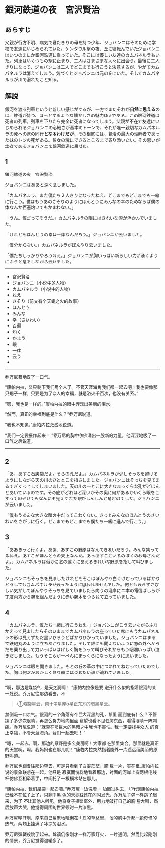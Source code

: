 # 銀河鉄道の夜　宮沢賢治

## あらすじ

父親が行方不明、病気で寝たきりの母を持つ少年、ジョバンニはそのために学校で友達にいじめられていた。ケンタウル祭の夜、丘に寝転んでいたジョバンニはいつのまにか銀河鉄道に乗っていた。そこには優しい友達のカムパネルラもいた。列車はいくつもの駅に止まり、二人はさまざまな人々に出会う。最後に二人きりになって、ジョバンニは二人でどこまでも行こうと決意するが、やがてカムパネルラは消えてしまう。気づくとジョバンニは元の丘にいた。そしてカムパネルラが川で溺れたこと知る。

## 解説

銀河を渡る列車というと新しい感じがするが、一方でまたそれが**自然に思える**のは、鉄道が持つ、ほっとするような懐かしさの魅力ゆえである。この銀河鉄道は死者の列車。列車を下りたら完全に死者になってしまう。父親が不在で友達にいじめられるジョバンニの心細さが基本のトーンで、それが唯一親切なカムパネルラの死への旅の同行**となるわけだが**、その根底には、賢治の最大の理解者であった妹のトシの死がある。彼女の魂にできるところまで寄り添いたい。その思いが生者であるジョバンニを銀河鉄道に乗せた。

## 1

銀河鉄道の夜　宮沢賢治

ジョバンニはああと深く息しました。

「カムパネルラ、また僕たち２人きりになったねえ、どこまでもどこまでも一緒に行こう。僕はもうあのさそりのようにほんとうにみんなの幸のためならば僕の体なんか百遍灼いてもかまわない。」

「うん。僕だってそうだ。」カムパネルラの眼にはきれいな涙が浮かんでいました。

「けれどもほんとうの幸は一体なんだろう。」ジョバンニが云いました。

「僕分からない。」カムパネルラがぼんやり云いました。

「僕たちしっかりやろうねえ。」ジョバンニが胸いっぱい新らしい力が湧くようにふうと息をしながら云いました。

-------------------------

* 宮沢賢治
* ジョバンニ（小说中的人物）
* カムパネルラ（小说中的人物）
* ねえ
* さそり（前文有个天蝎之火的故事）
* ほんとう
* みんな
* 幸（さいわい）
* 百遍
* 灼く
* かまう
* 眼
* 一体
* 云う
* 

-------------------------

乔万尼蓦地叹了一口气。

“康帕内拉，又只剩下我们两个人了。不管天涯海角我们都一起去吧！我也要像那只蝎子一样，只要是为了众人的幸福，就是浴火千百次，也没有关系。”

“嗯，我也是ー样的。”康帕内拉的眼中浮现出美丽的泪水。

“然而，真正的幸福到底是什么？”乔万尼说道。

“我也不知道。”康帕内拉茫然地说道。

“我们一定要振作起来！ ”乔万尼的胸中仿佛涌出一股新的力量，他深深地吸了一口气之后说道。

----------------------

## 2

「あ、あすこ石炭袋だよ。そらの孔だよ。」カムパネルラが少しそっちを避けるようにしながら天の川のひととこを指さしました。ジョバンニはそっちを見てまるでぎくっとしてしまいました。天の川の一とこに大きなまっくらな孔がどほんとあいているのです。その底がどれほど深いかその奥に何があるかいくら眼をこすってのぞいてもなんにも見えずただ眼がしんしんと痛むのでした。ジョバンニが云いました。

「僕もうあんな大きな暗の中だってこわくない。きっとみんなのほんとうのさいわいをさがしに行く。どこまでもどこまでも僕たち一緒に進んで行こう。」

## 3

「ああきっと行くよ。ああ、あすこの野原はなんてきれいだろう。みんな集ってるねえ。あすこがほんとうの天上なんだ。あっあすこにいるのぼくのお母さんだよ。」カムパネルラは俄かに窓の遠くに見えるきれいな野原を指して叫びました。

ジョバンニもそっちを見ましたけれどもそこはぼんやり白くけむっているばかりどうしても力ムパネルラが云ったように思われませんでした。何とも云えずさびしい気がしてぼんやりそっちを見ていましたら向うの河岸にニ本の電信ばしらが丁度両方から腕を組んだように赤い腕木をつらねて立っていました。

## 4

「カムパネルラ、僕たち一緒に行こうねえ。」ジョバンニがこう云いながらふりかえって見ましたらそのいままでカムパネルラの座っていた席にもうカムパネルラの形は見えずただ黒いびろうどばかりひかっていました。ジョバンニはまるで鉄砲丸のように立ちあがりました。そして誰にも聞えないように窓の外へからだを乗り出して力いっぱいはげしく胸をうって叫びそれからもう咽喉いっぱい泣きだしました。もうそこらが一ぺんにまっくらになったように思いました。

ジョバンニは眼を開きました。もとの丘の草の中につかれてねむっていたのでした。胸は何だかおかしく熱り頰にはつめたい涙が流れていました。

---------------



“啊，那边是煤袋®，是天之洞啊！ ”康帕内拉像是要 避开什么似的指着银河的某一处说。乔万尼往那边看去，不

> ①煤袋星云，南十字星座α星正东方的暗黑星云。

禁倒吸一口凉气。银河的ー个角落有个巨大深黑的孔，那里 面到底有什么？不管揉了多少次眼睛，再怎么努力地向里面 窥望也看不见任何东西，看得眼睛ー阵刺痛。乔万尼说道：“就算在那巨大的黑暗之中我也不害怕。我一定要找寻众人 的真正幸福，不管天涯海角。我们一起去吧！ ”

“嗯，一起去。啊，那边的原野是多么美丽啊！大家都 在那里集合。那里就是真正的天堂啊。啊，我妈妈也在那儿呢！”康帕内拉突然指着窗外一片遥远而美丽的原野叫道。

乔万尼也跟着往那边望去，可是只看到了白雾茫茫，朦 胧一片，实在很_康帕内拉说的景象联想在一起。他只是 寂寞而恍惚地看着那边，対面的河岸上有两根电线杆仿佛互相牵着手，中间托了一根横木站在那儿。

“康帕内拉，我们是要一起去吧。”乔万尼一边说着一 边回过头去，却发现康帕内拉已经不在位子上了，只剩下黑 色的天鹅绒还在闪闪发光。乔万尼子弹ー样跳了起来，为了 不让其他人听见，他将身子探出窗外，用力地敲打自己的胸 膛大叫，然后放声大哭。他觉得周围的世界顿时一片漆黒。

乔万尼睁开眼，原来自己疲累地睡倒在山丘的草丛里。 他的胸中升起一股奇怪的热气，两颊上挂满了冰凉的泪水。

乔万尼弹簧般跳了起来。城镇仍像刚才一祥万家灯火， 一片通明，然而比起刚刚的情景，乔万尼觉得温暖多了。
